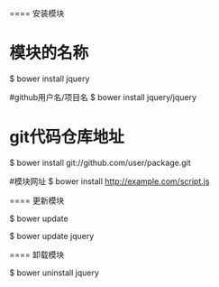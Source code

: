 
==== 安装模块

# 模块的名称
$ bower install jquery

#github用户名/项目名
$ bower install jquery/jquery

# git代码仓库地址
$ bower install git://github.com/user/package.git

#模块网址
$ bower install http://example.com/script.js

==== 更新模块

$ bower update

$ bower update jquery 

==== 卸载模块

$ bower uninstall jquery 






